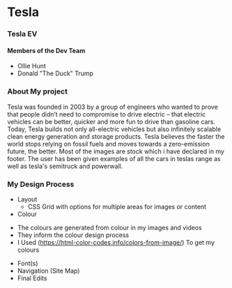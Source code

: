 # Tesla 
### Tesla EV
#### Members of the Dev Team 
- Ollie Hunt
- Donald "The Duck" Trump

### About My project

 Tesla was founded in 2003 by a group of engineers who wanted to prove that people didn’t need to compromise to drive electric – that electric vehicles can be better, quicker and more fun to drive than gasoline cars. Today, Tesla builds not only all-electric vehicles but also infinitely scalable clean energy generation and storage products. Tesla believes the faster the world stops relying on fossil fuels and moves towards a zero-emission future, the better. Most of the images are stock which i have declared in my footer.
 The user has been given examples of all the cars in teslas range as well as tesla's semitruck and powerwall.

### My Design Process

- Layout
   * CSS Grid with options for multiple areas for images or content
- Colour
* The colours are generated from colour in my images and videos
* They inform the colour design process
* I Used (https://html-color-codes.info/colors-from-image/) To get my colours
- Font(s)
- Navigation (Site Map)
- Final Edits
